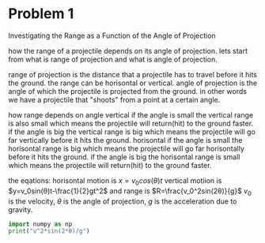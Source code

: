 # Problem 1
Investigating the Range as a Function of the Angle of Projection

how the range of a projectile depends on its angle of projection.
lets start from what is range of projection and what is angle of projection.

range of projection is the distance that a projectile has to travel before it hits the ground.
the range can be horisontal or vertical.
angle of projection is the angle of which the projectile is projected from the ground. 
in other words we have a projectile that "shoots" from a point at a certain angle.
 
 how range depends on angle
 vertical
 if the angle is small the vertical range is also small which means the projectile will return(hit) to the ground faster. 
 if the angle is big the vertical range is big which means the projectile will go far vertically before it hits the ground.
 horisontal
if the angle is small the horisontal range is big which means the projectile will go far horisontally before it hits the ground.
if the angle is big the horisontal range is small which means the projectile will return(hit) to the ground faster.

the eqations:
horisontal motion is $x=v_0cos(θ)t$
vertical motiion is $y=v_0sin(θ)t-\frac{1}{2}gt^2$
and range is $R=\frac{v_0^2sin(2θ)}{g}$
$v_0$ is the velocity, 
$θ$ is the angle of projection, 
$g$ is the acceleration due to gravity.

```python
import numpy as np
print("v^2*sin(2*θ)/g")
```